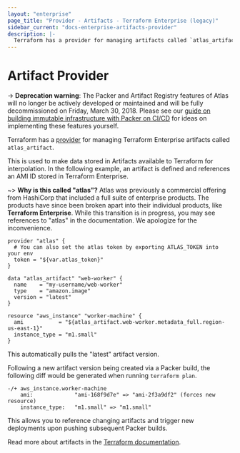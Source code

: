```yaml
---
layout: "enterprise"
page_title: "Provider - Artifacts - Terraform Enterprise (legacy)"
sidebar_current: "docs-enterprise-artifacts-provider"
description: |-
  Terraform has a provider for managing artifacts called `atlas_artifact`.
---
```


# Artifact Provider

-> **Deprecation warning**:  The Packer and Artifact Registry features of Atlas will no longer be actively developed or maintained and will be fully decommissioned on Friday, March 30, 2018. Please see our [guide on building immutable infrastructure with Packer on CI/CD](https://www.packer.io/guides/packer-on-cicd/) for ideas on implementing these features yourself.

Terraform has a [provider](https://terraform.io/docs/providers/index.html) for managing Terraform Enterprise artifacts called `atlas_artifact`.

This is used to make data stored in Artifacts available to Terraform for
interpolation. In the following example, an artifact is defined and references
an AMI ID stored in Terraform Enterprise.

~> **Why is this called "atlas"?** Atlas was previously a commercial offering
from HashiCorp that included a full suite of enterprise products. The products
have since been broken apart into their individual products, like **Terraform
Enterprise**. While this transition is in progress, you may see references to
"atlas" in the documentation. We apologize for the inconvenience.

```hcl
provider "atlas" {
  # You can also set the atlas token by exporting ATLAS_TOKEN into your env
  token = "${var.atlas_token}"
}

data "atlas_artifact" "web-worker" {
  name    = "my-username/web-worker"
  type    = "amazon.image"
  version = "latest"
}

resource "aws_instance" "worker-machine" {
  ami           = "${atlas_artifact.web-worker.metadata_full.region-us-east-1}"
  instance_type = "m1.small"
}
```

This automatically pulls the "latest" artifact version.

Following a new artifact version being created via a Packer build, the following
diff would be generated when running `terraform plan`.

```
-/+ aws_instance.worker-machine
    ami:             "ami-168f9d7e" => "ami-2f3a9df2" (forces new resource)
    instance_type:   "m1.small" => "m1.small"
```

This allows you to reference changing artifacts and trigger new deployments upon
pushing subsequent Packer builds.

Read more about artifacts in the [Terraform documentation](https://terraform.io/docs/providers/terraform-enterprise/r/artifact.html).
